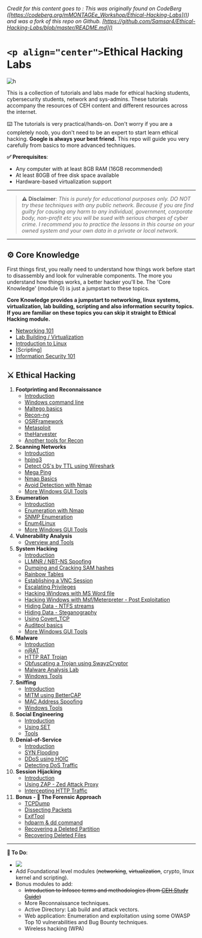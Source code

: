 ###### Credit for this content goes to : This was originally found on CodeBerg ([https://codeberg.org/mMONTAGEe_Workshop/Ethical-Hacking-Labs]()) and was a fork of this repo on Github. [https://github.com/Samsar4/Ethical-Hacking-Labs/blob/master/README.md]()

# `<p align="center">`Ethical Hacking Labs

</p>

![h](/resources/Samsar4-Ethical-Hacking-Labs/0-Core-Knowledge/header-ehl.jpg)

This is a collection of tutorials and labs made for  ethical hacking students, cybersecurity students, network and sys-admins. These tutorials accompany the resources of CEH content and different resources across the internet.

⌨️ The tutorials is very practical/hands-on. Don't worry if you are a completely noob, you don't need to be an expert to start learn ethical hacking. **Google is always your best friend.** This repo will guide you very carefully from basics to more advanced techniques.

**✅ Prerequisites**:

* Any computer with at least 8GB RAM (16GB recommended)
* At least 80GB of free disk space available
* Hardware-based virtualization support

---

> **⚠️ Disclaimer**:
> *This is purely for educational purposes only. DO NOT try these techniques with any public network. Because if you are find guilty for causing any harm to any individual, government, corporate body, non-profit etc you will be sued with serious charges of cyber crime. I recommend you to practice the lessons in this course on your owned system and your own data in a private or local network.*

---

## ⚙️ Core Knowledge

First things first, you really need to understand how things work before start to disassembly and look for vulnerable components. The more you understand how things works, a better hacker you'll be. The 'Core Knowledge' (module 0) is just a jumpstart to these topics.

**Core Knowledge provides a jumpstart to networking, linux systems, virtualization, lab building, scripting and also information security topics. If you are familiar on these topics you can skip it straight to Ethical Hacking module.**

* [Networking 101](/resources/Samsar4-Ethical-Hacking-Labs/0-Core-Knowledge/0-Networking-101.md)
* [Lab Building / Virtualization](/resources/Samsar4-Ethical-Hacking-Labs/0-Core-Knowledge/1-Lab-Building.md)
* [Introduction to Linux](/resources/Samsar4-Ethical-Hacking-Labs/0-Core-Knowledge/2-Intro-to-Linux.md)
* [Scripting]
* [Information Security 101](/resources/Samsar4-Ethical-Hacking-Labs/0-Core-Knowledge/4-Infosec-101.md)

## ⚔️ Ethical Hacking

1. **Footprinting and Reconnaissance**
   * [Introduction](/resources/Samsar4-Ethical-Hacking-Labs/1-Footprinting-and-Reconnaissance/0-What-is-Footprinting.md)
   * [Windows command line](/resources/Samsar4-Ethical-Hacking-Labs/1-Footprinting-and-Reconnaissance/1-Windows-CommandLine.md)
   * [Maltego basics](/resources/Samsar4-Ethical-Hacking-Labs/1-Footprinting-and-Reconnaissance/2-Maltego-Basics.md)
   * [Recon-ng](/resources/Samsar4-Ethical-Hacking-Labs/1-Footprinting-and-Reconnaissance/3-Recon-ng.md)
   * [OSRFramework](/resources/Samsar4-Ethical-Hacking-Labs/1-Footprinting-and-Reconnaissance/4-OSRFramework.md)
   * [Metasploit](/resources/Samsar4-Ethical-Hacking-Labs/1-Footprinting-and-Reconnaissance/5-Metasploit-Basics.md)
   * [theHarvester](/resources/Samsar4-Ethical-Hacking-Labs/1-Footprinting-and-Reconnaissance/6-theHarvester.md)
   * [Another tools for Recon](/resources/Samsar4-Ethical-Hacking-Labs/1-Footprinting-and-Reconnaissance/7-Other-Tools.md)
2. **Scanning Networks**
   * [Introduction](/resources/Samsar4-Ethical-Hacking-Labs/2-Scanning-Networks/0-Scanning-a-Target-Network.md)
   * [hping3](/resources/Samsar4-Ethical-Hacking-Labs/2-Scanning-Networks/1-hping3.md)
   * [Detect OS&#39;s by TTL using Wireshark](/resources/Samsar4-Ethical-Hacking-Labs/2-Scanning-Networks/2-TTL.md)
   * [Mega Ping](/resources/Samsar4-Ethical-Hacking-Labs/2-Scanning-Networks/3-MegaPing.md)
   * [Nmap Basics](/resources/Samsar4-Ethical-Hacking-Labs/2-Scanning-Networks/4-Nmap.md)
   * [Avoid Detection with Nmap](/resources/Samsar4-Ethical-Hacking-Labs/2-Scanning-Networks/5-NmapDecoyIP.md)
   * [More Windows GUI Tools](/resources/Samsar4-Ethical-Hacking-Labs/2-Scanning-Networks/6-WindowsTools.md)
3. **Enumeration**
   * [Introduction](/resources/Samsar4-Ethical-Hacking-Labs/3-Enumeration/0-Introduction.md)
   * [Enumeration with Nmap](/resources/Samsar4-Ethical-Hacking-Labs/3-Enumeration/1-Enumerating-with-Nmap.md)
   * [SNMP Enumeration](/resources/Samsar4-Ethical-Hacking-Labs/3-Enumeration/2-SNMP-Enumeration.md)
   * [Enum4Linux](/resources/Samsar4-Ethical-Hacking-Labs/3-Enumeration/3-Enum4linux-Win-and-Samba-Enumeration.md)
   * [More Windows GUI Tools](/resources/Samsar4-Ethical-Hacking-Labs/3-Enumeration/4-Windows-EnumerationTools.md)
4. **Vulnerability Analysis**
   * [Overview and Tools](/resources/Samsar4-Ethical-Hacking-Labs/4-Vulnerability-Analysis/Overview-and-Tools.md)
5. **System Hacking**
   * [Introduction](/resources/Samsar4-Ethical-Hacking-Labs/5-System-Hacking/0-Introduction.md)
   * [LLMNR / NBT-NS Spoofing](/resources/Samsar4-Ethical-Hacking-Labs/5-System-Hacking/1-LLMNR-NBT-NS.md)
   * [Dumping and Cracking SAM hashes](/resources/Samsar4-Ethical-Hacking-Labs/5-System-Hacking/2-SAM-Hashes.md)
   * [Rainbow Tables](/resources/Samsar4-Ethical-Hacking-Labs/5-System-Hacking/3-Rainbow-tables.md)
   * [Establishing a VNC Session](/resources/Samsar4-Ethical-Hacking-Labs/5-System-Hacking/4-VNC-Session.md)
   * [Escalating Privileges](/resources/Samsar4-Ethical-Hacking-Labs/5-System-Hacking/5-Escalating-Privileges.md)
   * [Hacking Windows with MS Word file](/resources/Samsar4-Ethical-Hacking-Labs/5-System-Hacking/6-Hacking-Windows-with-Doc-file.md)
   * [Hacking Windows with Msf/Meterpreter - Post Exploitation](/resources/Samsar4-Ethical-Hacking-Labs/5-System-Hacking/7-Hacking-Windows-with-Metasploit-PostExploitation.md)
   * [Hiding Data - NTFS streams](/resources/Samsar4-Ethical-Hacking-Labs/5-System-Hacking/8-NTFS-Streams.md)
   * [Hiding Data - Steganography](/resources/Samsar4-Ethical-Hacking-Labs/5-System-Hacking/9-Steganography.md)
   * [Using Covert_TCP](/resources/Samsar4-Ethical-Hacking-Labs/5-System-Hacking/10-Covert_TCP.md)
   * [Auditpol basics](/resources/Samsar4-Ethical-Hacking-Labs/5-System-Hacking/11-Auditpol.md)
   * [More Windows GUI Tools](/resources/Samsar4-Ethical-Hacking-Labs/5-System-Hacking/12-WindowsTools.md)
6. **Malware**
   * [Introduction](/resources/Samsar4-Ethical-Hacking-Labs/6-Malware/0-Introduction.md)
   * [njRAT](/resources/Samsar4-Ethical-Hacking-Labs/6-Malware/1-Using-njRAT.md)
   * [HTTP RAT Trojan](/resources/Samsar4-Ethical-Hacking-Labs/6-Malware/2-HTTP-Trojan.md)
   * [Obfuscating a Trojan using SwayzCryptor](/resources/Samsar4-Ethical-Hacking-Labs/6-Malware/3-Obfuscating-Trojan-SwayzCryptor.md)
   * [Malware Analysis Lab](/resources/Samsar4-Ethical-Hacking-Labs/6-Malware/4-Malware-Analysis-Lab.md)
   * [Windows Tools](/resources/Samsar4-Ethical-Hacking-Labs/6-Malware/5-Windows-Tools.md)
7. **Sniffing**
   * [Introduction](/resources/Samsar4-Ethical-Hacking-Labs/7-Sniffing/0-Introduction.md)
   * [MITM using BetterCAP](/resources/Samsar4-Ethical-Hacking-Labs/7-Sniffing/1-MITM-with-Bettercap.md)
   * [MAC Address Spoofing](/resources/Samsar4-Ethical-Hacking-Labs/7-Sniffing/2-Spoofing-MAC-address.md)
   * [Windows Tools](/resources/Samsar4-Ethical-Hacking-Labs/7-Sniffing/x-Windows-Tools.md)
8. **Social Engineering**
   * [Introduction](/resources/Samsar4-Ethical-Hacking-Labs/8-Social-Engineering/0-Introduction.md)
   * [Using SET](/resources/Samsar4-Ethical-Hacking-Labs/8-Social-Engineering/1-Using-SET.md)
   * [Tools](/resources/Samsar4-Ethical-Hacking-Labs/8-Social-Engineering/X-Tools.md)
9. **Denial-of-Service**
   * [Introduction](/resources/Samsar4-Ethical-Hacking-Labs/9-Denial-of-Service/0-Introduction.md)
   * [SYN Flooding](/resources/Samsar4-Ethical-Hacking-Labs/9-Denial-of-Service/1-SYN-Flooding.md)
   * [DDoS using HOIC](/resources/Samsar4-Ethical-Hacking-Labs/9-Denial-of-Service/2-DDoS-using-HOIC.md)
   * [Detecting DoS Traffic](/resources/Samsar4-Ethical-Hacking-Labs/9-Denial-of-Service/3-Detecting-DoS-Traffic.md)
10. **Session Hijacking**
    * [Introduction](/resources/Samsar4-Ethical-Hacking-Labs/10-Session-Hijacking/0-Introduction.md)
    * [Using ZAP - Zed Attack Proxy](/resources/Samsar4-Ethical-Hacking-Labs/10-Session-Hijacking/1-Using-ZAP.md)
    * [Intercepting HTTP Traffic](/resources/Samsar4-Ethical-Hacking-Labs/10-Session-Hijacking/2-Intercepting-HTTP-Traffic.md)
11. **Bonus - 🔬 The Forensic Approach**
    * [TCPDump](/resources/Samsar4-Ethical-Hacking-Labs/11-Bonus/TCPDump-Tutorial.md)
    * [Dissecting Packets](/resources/Samsar4-Ethical-Hacking-Labs/11-Bonus/Dissecting-packets.md)
    * [ExifTool](/resources/Samsar4-Ethical-Hacking-Labs/11-Bonus/ExifTool-Tutorial.md)
    * [hdparm &amp; dd command](/resources/Samsar4-Ethical-Hacking-Labs/11-Bonus/Using-hdparm-and-dd-command.md)
    * [Recovering a Deleted Partition](/resources/Samsar4-Ethical-Hacking-Labs/11-Bonus/Recovering-Deleted-Partition.md)
    * [Recovering Deleted Files](/resources/Samsar4-Ethical-Hacking-Labs/11-Bonus/Recovering-Deleted-Files.md)

---

**💭 To Do**:

- ![](https:/img.shields.io/badge/status-in%20progress-orange)
- Add Foundational level modules (~~networking~~, ~~virtualization~~, crypto, linux kernel and scripting).
- Bonus modules to add:
  - ~~Introduction to Infosec terms and methodologies (from [CEH Study Guide](https:/github.com/Samsar4/CEH-v10-Study-Guide))~~
  - More Reconnaissance techniques.
  - Active Directory: Lab build and attack vectors.
  - Web application: Enumeration and exploitation using some OWASP Top 10 vulnerabilities and Bug Bounty techniques.
  - Wireless hacking (WPA)
